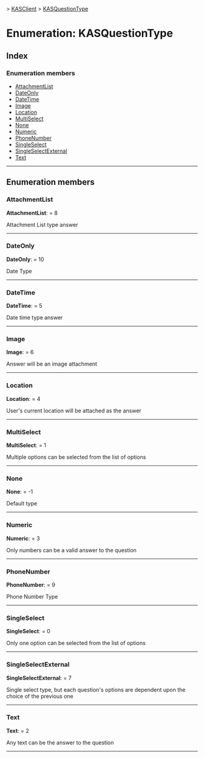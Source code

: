 [](../README.md) > [KASClient](../modules/kasclient.md) > [KASQuestionType](../enums/kasclient.kasquestiontype.md)

# Enumeration: KASQuestionType

## Index

### Enumeration members

* [AttachmentList](kasclient.kasquestiontype.md#attachmentlist)
* [DateOnly](kasclient.kasquestiontype.md#dateonly)
* [DateTime](kasclient.kasquestiontype.md#datetime)
* [Image](kasclient.kasquestiontype.md#image)
* [Location](kasclient.kasquestiontype.md#location)
* [MultiSelect](kasclient.kasquestiontype.md#multiselect)
* [None](kasclient.kasquestiontype.md#none)
* [Numeric](kasclient.kasquestiontype.md#numeric)
* [PhoneNumber](kasclient.kasquestiontype.md#phonenumber)
* [SingleSelect](kasclient.kasquestiontype.md#singleselect)
* [SingleSelectExternal](kasclient.kasquestiontype.md#singleselectexternal)
* [Text](kasclient.kasquestiontype.md#text)

---

## Enumeration members

<a id="attachmentlist"></a>

###  AttachmentList

**AttachmentList**:  = 8

Attachment List type answer

___

<a id="dateonly"></a>

###  DateOnly

**DateOnly**:  = 10

Date Type

___

<a id="datetime"></a>

###  DateTime

**DateTime**:  = 5

Date time type answer

___

<a id="image"></a>

###  Image

**Image**:  = 6

Answer will be an image attachment

___

<a id="location"></a>

###  Location

**Location**:  = 4

User's current location will be attached as the answer

___

<a id="multiselect"></a>

###  MultiSelect

**MultiSelect**:  = 1

Multiple options can be selected from the list of options

___

<a id="none"></a>

###  None

**None**:  =  -1

Default type

___

<a id="numeric"></a>

###  Numeric

**Numeric**:  = 3

Only numbers can be a valid answer to the question

___

<a id="phonenumber"></a>

###  PhoneNumber

**PhoneNumber**:  = 9

Phone Number Type

___

<a id="singleselect"></a>

###  SingleSelect

**SingleSelect**:  = 0

Only one option can be selected from the list of options

___

<a id="singleselectexternal"></a>

###  SingleSelectExternal

**SingleSelectExternal**:  = 7

Single select type, but each question's options are dependent upon the choice of the previous one

___

<a id="text"></a>

###  Text

**Text**:  = 2

Any text can be the answer to the question

___

